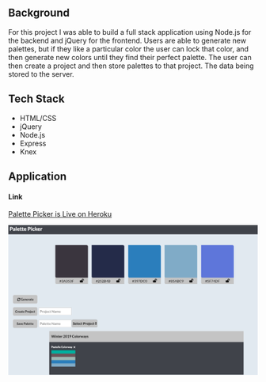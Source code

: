  ## Background 

  For this project I was able to build a full stack application using Node.js for the backend and jQuery for the frontend. Users are able to generate new palettes, but if they like a particular color the user can lock that color, and then generate new colors until they find their perfect palette. The user can then create a project and then store palettes to that project. The data being stored to the server.

## Tech Stack

- HTML/CSS
- jQuery
- Node.js
- Express
- Knex

## Application
#### Link
[Palette Picker is Live on Heroku](https://portillo-palette-picker.herokuapp.com/)

![application](public/images/screen-shot.png)